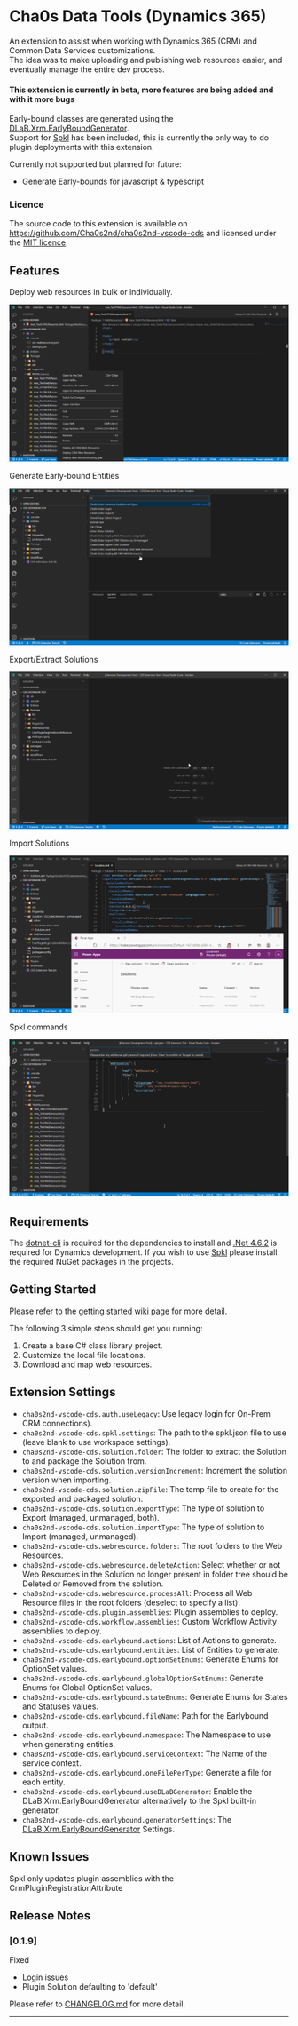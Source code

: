 # Cha0s Data Tools (Dynamics 365)

An extension to assist when working with Dynamics 365 (CRM) and Common Data Services customizations.<br>The idea was to make uploading and publishing web resources easier, and eventually manage the entire dev process.

#### This extension is currently in beta, more features are being added and with it more bugs

Early-bound classes are generated using the [DLaB.Xrm.EarlyBoundGenerator](https://github.com/daryllabar/DLaB.Xrm.XrmToolBoxTools/wiki/Early-Bound-Generator).<br>
Support for [Spkl](https://github.com/scottdurow/SparkleXrm/wiki/spkl) has been included, this is currently the only way to do plugin deployments with this extension.

Currently not supported but planned for future:
* Generate Early-bounds for javascript & typescript

### Licence

The source code to this extension is available on https://github.com/Cha0s2nd/cha0s2nd-vscode-cds and licensed under the [MIT licence](https://cha0s2nd.neocities.org/vscode/extensions/cds/license.html).

## Features

Deploy web resources in bulk or individually.

![deploy-webresources](media/samples/deploy-webresources.gif)

Generate Early-bound Entities

![earlybound](media/samples/earlybound.gif)

Export/Extract Solutions

![deploy-webresources](media/samples/export-solution.gif)

Import Solutions

![deploy-webresources](media/samples/import-solution.gif)

Spkl commands

![deploy-webresources-spkl](media/samples/spkl.gif)

## Requirements

The [dotnet-cli](https://dotnet.microsoft.com/download/) is required for the dependencies to install and [.Net 4.6.2](https://dotnet.microsoft.com/download/) is required for Dynamics development.
If you wish to use [Spkl](https://www.nuget.org/packages/spkl/) please install the required NuGet packages in the projects.

## Getting Started

Please refer to the [getting started wiki page](https://github.com/Cha0s2nd/cha0s2nd-vscode-cds/wiki/Getting-Started) for more detail.

The following 3 simple steps should get you running:
1. Create a base C# class library project.
2. Customize the local file locations.
3. Download and map web resources.

## Extension Settings

* `cha0s2nd-vscode-cds.auth.useLegacy`: Use legacy login for On-Prem CRM connections).
* `cha0s2nd-vscode-cds.spkl.settings`: The path to the spkl.json file to use (leave blank to use workspace settings).
* `cha0s2nd-vscode-cds.solution.folder`: The folder to extract the Solution to and package the Solution from.
* `cha0s2nd-vscode-cds.solution.versionIncrement`: Increment the solution version when importing.
* `cha0s2nd-vscode-cds.solution.zipFile`: The temp file to create for the exported and packaged solution.
* `cha0s2nd-vscode-cds.solution.exportType`: The type of solution to Export (managed, unmanaged, both).
* `cha0s2nd-vscode-cds.solution.importType`: The type of solution to Import (managed, unmanaged).
* `cha0s2nd-vscode-cds.webresource.folders`: The root folders to the Web Resources.
* `cha0s2nd-vscode-cds.webresource.deleteAction`: Select whether or not Web Resources in the Solution no longer present in folder tree should be Deleted or Removed from the solution.
* `cha0s2nd-vscode-cds.webresource.processAll`: Process all Web Resource files in the root folders (deselect to specify a list).
* `cha0s2nd-vscode-cds.plugin.assemblies`: Plugin assemblies to deploy.
* `cha0s2nd-vscode-cds.workflow.assemblies`: Custom Workflow Activity assemblies to deploy.
* `cha0s2nd-vscode-cds.earlybound.actions`: List of Actions to generate.
* `cha0s2nd-vscode-cds.earlybound.entities`: List of Entities to generate.
* `cha0s2nd-vscode-cds.earlybound.optionSetEnums`: Generate Enums for OptionSet values.
* `cha0s2nd-vscode-cds.earlybound.globalOptionSetEnums`: Generate Enums for Global OptionSet values.
* `cha0s2nd-vscode-cds.earlybound.stateEnums`: Generate Enums for States and Statuses values.
* `cha0s2nd-vscode-cds.earlybound.fileName`: Path for the Earlybound output.
* `cha0s2nd-vscode-cds.earlybound.namespace`: The Namespace to use when generating entities.
* `cha0s2nd-vscode-cds.earlybound.serviceContext`: The Name of the service context.
* `cha0s2nd-vscode-cds.earlybound.oneFilePerType`: Generate a file for each entity.
* `cha0s2nd-vscode-cds.earlybound.useDLaBGenerator`: Enable the DLaB.Xrm.EarlyBoundGenerator alternatively to the Spkl built-in generator.
* `cha0s2nd-vscode-cds.earlybound.generatorSettings`: The [DLaB.Xrm.EarlyBoundGenerator](https://github.com/daryllabar/DLaB.Xrm.XrmToolBoxTools/wiki/Early-Bound-Generator) Settings.

## Known Issues

Spkl only updates plugin assemblies with the CrmPluginRegistrationAttribute

## Release Notes

### [0.1.9]
Fixed
- Login issues
- Plugin Solution defaulting to 'default'

Please refer to [CHANGELOG.md](https://github.com/Cha0s2nd/cha0s2nd-vscode-cds/blob/master/CHANGELOG.md) for more detail.

-----------------------------------------------------------------------------------------------------------